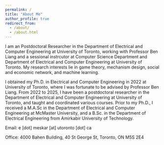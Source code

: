 ```yaml
---
permalink: /
title: "About Me"
author_profile: true
redirect_from: 
  - /about/
  - /about.html
---
```


I am an Postdoctoral Researcher in the Department of Electrical and Computer Engineering at University of Toronto, working with Professor Ben Liang and a sessional instrcutor at Computer Science Department and Department of Electrical and Computer Engineering at University of Toronto. My research interests lie in game theory, mechanism design, social and economic network, and machine learning.

I obtained my Ph.D. in Electrical and Computer Engineering in 2022 at University of Toronto, where I was fortunate to be advised by Professor Ben Liang. From 2022 to 2025, I have been a postdoctoral researcher in the Department of Electrical and Computer Engineering at University of Toronto, and taught and coordinated various courses. Prior to my Ph.D., I received a M.A.Sc in the Department of Electrical and Computer Engineering at McMaster University, and a B.Sc. in the Department of Electrical Engineering from Amirkabir University of Technology.

Email: e \[dot\] meskar \[at\] utoronto \[dot\] ca

Office: 4000 Bahen Building, 40 St George St, Toronto, ON M5S 2E4


